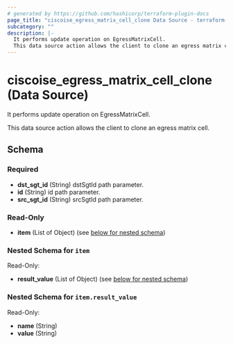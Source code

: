 ```yaml
---
# generated by https://github.com/hashicorp/terraform-plugin-docs
page_title: "ciscoise_egress_matrix_cell_clone Data Source - terraform-provider-ciscoise"
subcategory: ""
description: |-
  It performs update operation on EgressMatrixCell.
  This data source action allows the client to clone an egress matrix cell.
---
```


# ciscoise_egress_matrix_cell_clone (Data Source)

It performs update operation on EgressMatrixCell.

This data source action allows the client to clone an egress matrix cell.



<!-- schema generated by tfplugindocs -->
## Schema

### Required

- **dst_sgt_id** (String) dstSgtId path parameter.
- **id** (String) id path parameter.
- **src_sgt_id** (String) srcSgtId path parameter.

### Read-Only

- **item** (List of Object) (see [below for nested schema](#nestedatt--item))

<a id="nestedatt--item"></a>
### Nested Schema for `item`

Read-Only:

- **result_value** (List of Object) (see [below for nested schema](#nestedobjatt--item--result_value))

<a id="nestedobjatt--item--result_value"></a>
### Nested Schema for `item.result_value`

Read-Only:

- **name** (String)
- **value** (String)


